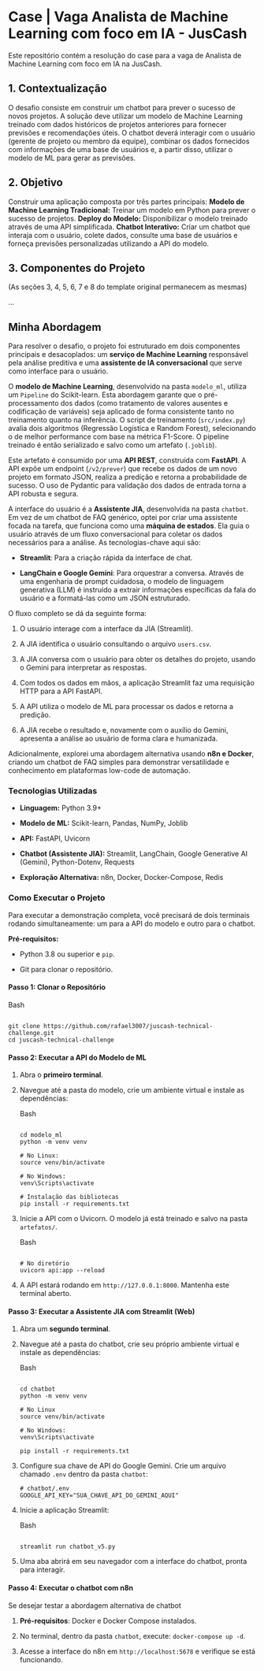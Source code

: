 
# Case | Vaga Analista de Machine Learning com foco em IA - JusCash

Este repositório contém a resolução do case para a vaga de Analista de Machine Learning com foco em IA na JusCash.

## 1. Contextualização

O desafio consiste em construir um chatbot para prever o sucesso de novos projetos. A solução deve utilizar um modelo de Machine Learning treinado com dados históricos de projetos anteriores para fornecer previsões e recomendações úteis. O chatbot deverá interagir com o usuário (gerente de projeto ou membro da equipe), combinar os dados fornecidos com informações de uma base de usuários e, a partir disso, utilizar o modelo de ML para gerar as previsões.

## 2. Objetivo

Construir uma aplicação composta por três partes principais: **Modelo de Machine Learning Tradicional:** Treinar um modelo em Python para prever o sucesso de projetos. **Deploy do Modelo:** Disponibilizar o modelo treinado através de uma API simplificada. **Chatbot Interativo:** Criar um chatbot que interaja com o usuário, colete dados, consulte uma base de usuários e forneça previsões personalizadas utilizando a API do modelo.

## 3. Componentes do Projeto

(As seções 3, 4, 5, 6, 7 e 8 do template original permanecem as mesmas)

...

## Minha Abordagem

Para resolver o desafio, o projeto foi estruturado em dois componentes principais e desacoplados: um **serviço de Machine Learning** responsável pela análise preditiva e uma **assistente de IA conversacional** que serve como interface para o usuário.

O **modelo de Machine Learning**, desenvolvido na pasta `modelo_ml`, utiliza um `Pipeline` do Scikit-learn. Esta abordagem garante que o pré-processamento dos dados (como tratamento de valores ausentes e codificação de variáveis) seja aplicado de forma consistente tanto no treinamento quanto na inferência. O script de treinamento (`src/index.py`) avalia dois algoritmos (Regressão Logística e Random Forest), selecionando o de melhor performance com base na métrica F1-Score. O pipeline treinado é então serializado e salvo como um artefato (`.joblib`).

Este artefato é consumido por uma **API REST**, construída com **FastAPI**. A API expõe um endpoint (`/v2/prever`) que recebe os dados de um novo projeto em formato JSON, realiza a predição e retorna a probabilidade de sucesso. O uso de Pydantic para validação dos dados de entrada torna a API robusta e segura.

A interface do usuário é a **Assistente JIA**, desenvolvida na pasta `chatbot`. Em vez de um chatbot de FAQ genérico, optei por criar uma assistente focada na tarefa, que funciona como uma **máquina de estados**. Ela guia o usuário através de um fluxo conversacional para coletar os dados necessários para a análise. As tecnologias-chave aqui são:

-   **Streamlit**: Para a criação rápida da interface de chat.
    
-   **LangChain e Google Gemini**: Para orquestrar a conversa. Através de uma engenharia de prompt cuidadosa, o modelo de linguagem generativa (LLM) é instruído a extrair informações específicas da fala do usuário e a formatá-las como um JSON estruturado.
    

O fluxo completo se dá da seguinte forma:

1.  O usuário interage com a interface da JIA (Streamlit).
    
2.  A JIA identifica o usuário consultando o arquivo `users.csv`.
    
3.  A JIA conversa com o usuário para obter os detalhes do projeto, usando o Gemini para interpretar as respostas.
    
4.  Com todos os dados em mãos, a aplicação Streamlit faz uma requisição HTTP para a API FastAPI.
    
5.  A API utiliza o modelo de ML para processar os dados e retorna a predição.
    
6.  A JIA recebe o resultado e, novamente com o auxílio do Gemini, apresenta a análise ao usuário de forma clara e humanizada.
    

Adicionalmente, explorei uma abordagem alternativa usando **n8n e Docker**, criando um chatbot de FAQ simples para demonstrar versatilidade e conhecimento em plataformas low-code de automação.

### Tecnologias Utilizadas

-   **Linguagem:** Python 3.9+
    
-   **Modelo de ML:** Scikit-learn, Pandas, NumPy, Joblib
    
-   **API:** FastAPI, Uvicorn
    
-   **Chatbot (Assistente JIA):** Streamlit, LangChain, Google Generative AI (Gemini), Python-Dotenv, Requests
    
-   **Exploração Alternativa:** n8n, Docker, Docker-Compose, Redis
    

### Como Executar o Projeto

Para executar a demonstração completa, você precisará de dois terminais rodando simultaneamente: um para a API do modelo e outro para o chatbot.

**Pré-requisitos:**

-   Python 3.8 ou superior e `pip`.
    
-   Git para clonar o repositório.
    

#### Passo 1: Clonar o Repositório

Bash

```

git clone https://github.com/rafael3007/juscash-technical-challenge.git
cd juscash-technical-challenge

```

#### Passo 2: Executar a API do Modelo de ML

1.  Abra o **primeiro terminal**.
    
2.  Navegue até a pasta do modelo, crie um ambiente virtual e instale as dependências:
    
    Bash
    
    ```
    
    cd modelo_ml
    python -m venv venv
    
    # No Linux:
    source venv/bin/activate  
    
    # No Windows: 
    venv\Scripts\activate
    
	# Instalação das bibliotecas
    pip install -r requirements.txt
    
    ```
    
3.  Inicie a API com o Uvicorn. O modelo já está treinado e salvo na pasta `artefatos/`.
    
    Bash
    
    ```
    
    # No diretório
    uvicorn api:app --reload
    
    ```
    
4.  A API estará rodando em `http://127.0.0.1:8000`. Mantenha este terminal aberto.
    

#### Passo 3: Executar a Assistente JIA com Streamlit (Web)
1.  Abra um **segundo terminal**.
    
2.  Navegue até a pasta do chatbot, crie seu próprio ambiente virtual e instale as dependências:
    
    Bash
    
    ```
    
    cd chatbot
    python -m venv venv
    
    # No Linux
    source venv/bin/activate
    
    # No Windows: 
    venv\Scripts\activate
    
    pip install -r requirements.txt
    
    ```
    
3.  Configure sua chave de API do Google Gemini. Crie um arquivo chamado `.env` dentro da pasta `chatbot`:
    
    ```
    # chatbot/.env
    GOOGLE_API_KEY="SUA_CHAVE_API_DO_GEMINI_AQUI"
    
    ```
    
4.  Inicie a aplicação Streamlit:
    
    Bash
    
    ```
    
    streamlit run chatbot_v5.py
    
    ```
    
5.  Uma aba abrirá em seu navegador com a interface do chatbot, pronta para interagir.
    

#### Passo 4: Executar o chatbot com n8n

Se desejar testar a abordagem alternativa de chatbot

1.  **Pré-requisitos**: Docker e Docker Compose instalados.
    
2.  No terminal, dentro da pasta `chatbot`, execute: `docker-compose up -d`.
    
3.  Acesse a interface do n8n em `http://localhost:5678` e verifique se está funcionando. 
